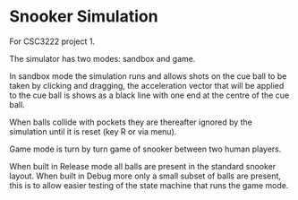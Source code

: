 Snooker Simulation
==================

For CSC3222 project 1.

The simulator has two modes: sandbox and game.

In sandbox mode the simulation runs and allows shots on the cue ball to be
taken by clicking and dragging, the acceleration vector that will be applied
to the cue ball is shows as a black line with one end at the centre of the cue
ball.

When balls collide with pockets they are thereafter ignored by the simulation
until it is reset (key R or via menu).

Game mode is turn by turn game of snooker between two human players.

When built in Release mode all balls are present in the standard snooker
layout. When built in Debug more only a small subset of balls are present,
this is to allow easier testing of the state machine that runs the game mode.